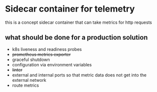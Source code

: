 # Sidecar container for telemetry
this is a concept sidecar container that can take metrics for http requests

## what should be done for a production solution
- k8s liveness and readiness probes
- ~~prometheus metrics exporter~~
- graceful shutdown
- configuration via environment variables
- ~~linter~~
- external and internal ports so that metric data does not get into the external network
- route metrics